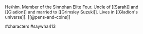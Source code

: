 He/him. Member of the Sinnohan Elite Four. Uncle of [[Sarah]] and [[Gladion]] and married to [[Grimsley Suzuki]]. Lives in [[Gladion's universe]]. [[@pens-and-coins]]

#characters #saywha413 